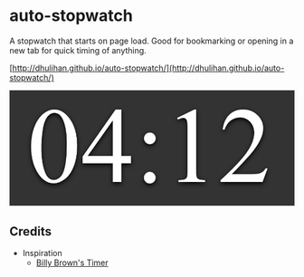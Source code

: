 # auto-stopwatch

A stopwatch that starts on page load. Good for bookmarking or opening in a new tab for quick timing of anything.

[http://dhulihan.github.io/auto-stopwatch/](http://dhulihan.github.io/auto-stopwatch/)

[![Thumbnail](https://raw.githubusercontent.com/dhulihan/auto-stopwatch/master/thumbnail.png)](https://rawgit.com/dhulihan/auto-stopwatch/master/index.html)

## Credits

* Inspiration
	* [Billy Brown's Timer](http://codepen.io/_Billy_Brown/pen/dbJeh)
